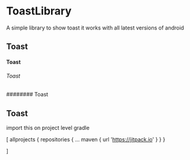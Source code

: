 # ToastLibrary
A simple library to show toast
it works with all latest versions of android

 ## Toast
 
 #### Toast
 
 ###### Toast
 
 ######## Toast
 
 ## Toast


import this on project level gradle 

[
allprojects {
		repositories {
			...
			maven { url 'https://jitpack.io' }
		}
	}
  
  ]
